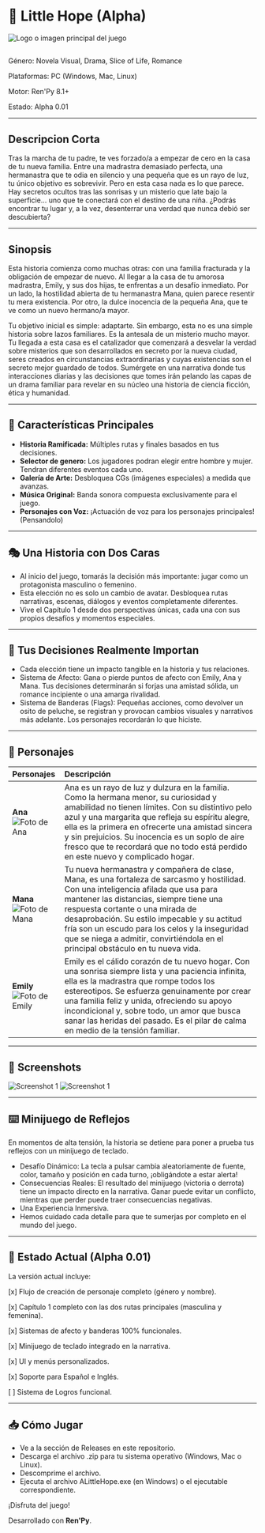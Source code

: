 # 🌙 Little Hope (Alpha)

![Logo o imagen principal del juego](./gui/menu_logo.png)
##
Género: Novela Visual, Drama, Slice of Life, Romance

Plataformas: PC (Windows, Mac, Linux)

Motor: Ren'Py 8.1+

Estado: Alpha 0.01

---

## Descripcion Corta

Tras la marcha de tu padre, te ves forzado/a a empezar de cero en la casa de tu nueva familia. Entre una madrastra demasiado perfecta, una hermanastra que te odia en silencio y una pequeña que es un rayo de luz, tu único objetivo es sobrevivir.
Pero en esta casa nada es lo que parece. Hay secretos ocultos tras las sonrisas y un misterio que late bajo la superficie... uno que te conectará con el destino de una niña.
¿Podrás encontrar tu lugar y, a la vez, desenterrar una verdad que nunca debió ser descubierta?

---

## Sinopsis

Esta historia comienza como muchas otras: con una familia fracturada y la obligación de empezar de nuevo. Al llegar a la casa de tu amorosa madrastra, Emily, y sus dos hijas, te enfrentas a un desafío inmediato. Por un lado, la hostilidad abierta de tu hermanastra Mana, quien parece resentir tu mera existencia. Por otro, la dulce inocencia de la pequeña Ana, que te ve como un nuevo hermano/a mayor.

Tu objetivo inicial es simple: adaptarte. Sin embargo, esta no es una simple historia sobre lazos familiares. Es la antesala de un misterio mucho mayor. Tu llegada a esta casa es el catalizador que comenzará a desvelar la verdad sobre misterios que son desarrollados en secreto por la nueva ciudad, seres creados en circunstancias extraordinarias y cuyas existencias son el secreto mejor guardado de todos. Sumérgete en una narrativa donde tus interacciones diarias y las decisiones que tomes irán pelando las capas de un drama familiar para revelar en su núcleo una historia de ciencia ficción, ética y humanidad.

---

## 📖 Características Principales

* **Historia Ramificada:** Múltiples rutas y finales basados en tus decisiones.
* **Selector de genero:** Los jugadores podran elegir entre hombre y mujer. Tendran diferentes eventos cada uno.
* **Galería de Arte:** Desbloquea CGs (imágenes especiales) a medida que avanzas.
* **Música Original:** Banda sonora compuesta exclusivamente para el juego.
* **Personajes con Voz:** ¡Actuación de voz para los personajes principales! (Pensandolo)

---

## 🎭 Una Historia con Dos Caras
* Al inicio del juego, tomarás la decisión más importante: jugar como un protagonista masculino o femenino.
* Esta elección no es solo un cambio de avatar. Desbloquea rutas narrativas, escenas, diálogos y eventos completamente diferentes.
* Vive el Capítulo 1 desde dos perspectivas únicas, cada una con sus propios desafíos y momentos especiales.

---

## 💬 Tus Decisiones Realmente Importan
* Cada elección tiene un impacto tangible en la historia y tus relaciones.
* Sistema de Afecto: Gana o pierde puntos de afecto con Emily, Ana y Mana. Tus decisiones determinarán si forjas una amistad sólida, un romance incipiente o una amarga rivalidad.
* Sistema de Banderas (Flags): Pequeñas acciones, como devolver un osito de peluche, se registran y provocan cambios visuales y narrativos más adelante. Los personajes recordarán lo que hiciste.

---

## 👥 Personajes

| Personajes | Descripción |
| :--- | :--- |
| **Ana** <br> ![Foto de Ana](./images/sprites/ana/normal.png) | Ana es un rayo de luz y dulzura en la familia. Como la hermana menor, su curiosidad y amabilidad no tienen límites. Con su distintivo pelo azul y una margarita que refleja su espíritu alegre, ella es la primera en ofrecerte una amistad sincera y sin prejuicios. Su inocencia es un soplo de aire fresco que te recordará que no todo está perdido en este nuevo y complicado hogar. |
| **Mana** <br> ![Foto de Mana](./images/sprites/mana/enojada.png) | Tu nueva hermanastra y compañera de clase, Mana, es una fortaleza de sarcasmo y hostilidad. Con una inteligencia afilada que usa para mantener las distancias, siempre tiene una respuesta cortante o una mirada de desaprobación. Su estilo impecable y su actitud fría son un escudo para los celos y la inseguridad que se niega a admitir, convirtiéndola en el principal obstáculo en tu nueva vida. |
| **Emily** <br> ![Foto de Emily](./images/sprites/emily/normal.png) | Emily es el cálido corazón de tu nuevo hogar. Con una sonrisa siempre lista y una paciencia infinita, ella es la madrastra que rompe todos los estereotipos. Se esfuerza genuinamente por crear una familia feliz y unida, ofreciendo su apoyo incondicional y, sobre todo, un amor que busca sanar las heridas del pasado. Es el pilar de calma en medio de la tensión familiar.|

---

## 📸 Screenshots

![Screenshot 1](./images/gui/seleccion_hover_m.png)
![Screenshot 1](./images/intro/intro_29.png)

---

## ⌨️ Minijuego de Reflejos
En momentos de alta tensión, la historia se detiene para poner a prueba tus reflejos con un minijuego de teclado.

* Desafío Dinámico: La tecla a pulsar cambia aleatoriamente de fuente, color, tamaño y posición en cada turno, ¡obligándote a estar alerta!
* Consecuencias Reales: El resultado del minijuego (victoria o derrota) tiene un impacto directo en la narrativa. Ganar puede evitar un conflicto, mientras que perder puede traer consecuencias negativas.
* Una Experiencia Inmersiva.
* Hemos cuidado cada detalle para que te sumerjas por completo en el mundo del juego.

---

## 🚀 Estado Actual (Alpha 0.01)
La versión actual incluye:

[x] Flujo de creación de personaje completo (género y nombre).

[x] Capítulo 1 completo con las dos rutas principales (masculina y femenina).

[x] Sistemas de afecto y banderas 100% funcionales.

[x] Minijuego de teclado integrado en la narrativa.

[x] UI y menús personalizados.

[x] Soporte para Español e Inglés.

[ ] Sistema de Logros funcional.

---

## 📥 Cómo Jugar

* Ve a la sección de Releases en este repositorio.
* Descarga el archivo .zip para tu sistema operativo (Windows, Mac o Linux).
* Descomprime el archivo.
* Ejecuta el archivo ALittleHope.exe (en Windows) o el ejecutable correspondiente.
  
¡Disfruta del juego!

Desarrollado con **Ren'Py**.
